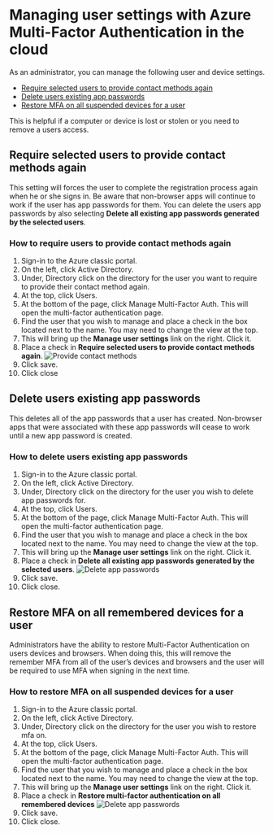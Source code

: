 <properties 
    pageTitle="Azure Multi-Factor Authentication Reports"
    description="This describes how to change user settings such as forcing the users to do the proof-up process again."
    documentationCenter=""
    services="multi-factor-authentication"
    authors="kgremban"
    manager="femila"
    editor="curtand"/>

<tags
    ms.service="multi-factor-authentication"
    ms.workload="identity"
    ms.tgt_pltfrm="na"
    ms.devlang="na"
    ms.topic="article"
    ms.date="08/04/2016"
    ms.author="kgremban"/>

# <a name="managing-user-settings-with-azure-multi-factor-authentication-in-the-cloud"></a>Managing user settings with Azure Multi-Factor Authentication in the cloud

As an administrator, you can manage the following user and device settings.  

- [Require selected users to provide contact methods again](#require-selected-users-to-provide-contact-methods-again)
- [Delete users existing app passwords](#delete-users-existing-app-passwords)
- [Restore MFA on all suspended devices for a user](#restore-mfa-on-all-suspended-devices-for-a-user)






This is helpful if a computer or device is lost or stolen or you need to remove a users access.


## <a name="require-selected-users-to-provide-contact-methods-again"></a>Require selected users to provide contact methods again

This setting will forces the user to complete the registration process again when he or she signs in. Be aware that non-browser apps will continue to work if the user has app passwords for them.  You can delete the users app passwords by also selecting **Delete all existing app passwords generated by the selected users**.

### <a name="how-to-require-users-to-provide-contact-methods-again"></a>How to require users to provide contact methods again




1. Sign-in to the Azure classic portal.
2. On the left, click Active Directory.
3. Under, Directory click on the directory for the user you want to require to provide their contact method again.
4. At the top, click Users.
5. At the bottom of the page, click Manage Multi-Factor Auth. This will open the multi-factor authentication page.
6. Find the user that you wish to manage and place a check in the box located next to the name. You may need to change the view at the top.
7. This will bring up the **Manage user settings** link on the right. Click it.
8. Place a check in **Require selected users to provide contact methods again**.
![Provide contact methods](./media/multi-factor-authentication-manage-users-and-devices/reproofup.png)
10. Click save.
11. Click close

## <a name="delete-users-existing-app-passwords"></a>Delete users existing app passwords

This deletes all of the app passwords that a user has created. Non-browser apps that were associated with these app passwords will cease to work until a new app password is created.

### <a name="how-to-delete-users-existing-app-passwords"></a>How to delete users existing app passwords

1. Sign-in to the Azure classic portal.
2. On the left, click Active Directory.
3. Under, Directory click on the directory for the user you wish to delete app passwords for.
4. At the top, click Users.
5. At the bottom of the page, click Manage Multi-Factor Auth. This will open the multi-factor authentication page.
6. Find the user that you wish to manage and place a check in the box located next to the name. You may need to change the view at the top.
7. This will bring up the **Manage user settings** link on the right. Click it.
8. Place a check in **Delete all existing app passwords generated by the selected users**.
![Delete app passwords](./media/multi-factor-authentication-manage-users-and-devices/deleteapppasswords.png)
10. Click save.
10. Click close.

## <a name="restore-mfa-on-all-remembered-devices-for-a-user"></a>Restore MFA on all remembered devices for a user

Administrators have the ability to restore Multi-Factor Authentication on users devices and browsers. When doing this, this will remove the remember MFA from all of the user’s devices and browsers and the user will be required to use MFA when signing in the next time.

### <a name="how-to-restore-mfa-on-all-suspended-devices-for-a-user"></a>How to restore MFA on all suspended devices for a user

1. Sign-in to the Azure classic portal.
2. On the left, click Active Directory.
3. Under, Directory click on the directory for the user you wish to restore mfa on.
4. At the top, click Users.
5. At the bottom of the page, click Manage Multi-Factor Auth. This will open the multi-factor authentication page.
6. Find the user that you wish to manage and place a check in the box located next to the name. You may need to change the view at the top.
7. This will bring up the **Manage user settings** link on the right. Click it.
8. Place a check in **Restore multi-factor authentication on all remembered devices**
![Delete app passwords](./media/multi-factor-authentication-manage-users-and-devices/rememberdevices.png)
9. Click save.
10. Click close.
